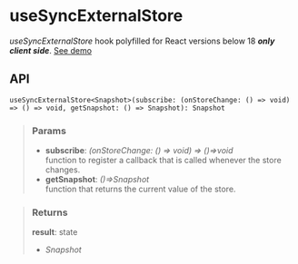 # useSyncExternalStore
_useSyncExternalStore_ hook polyfilled for React versions below 18 ___only client side___. [See demo](https://nDriaDev.io/react-tools/#/hooks/state/useSyncExternalStore)

## API

```tsx
useSyncExternalStore<Snapshot>(subscribe: (onStoreChange: () => void) => () => void, getSnapshot: () => Snapshot): Snapshot
```

> ### Params
>
> - __subscribe__: _(onStoreChange: () => void) => ()=>void_  
function to register a callback that is called whenever the store changes.
> - __getSnapshot__: _()=>Snapshot_  
function that returns the current value of the store.
>

> ### Returns
>
> __result__: state
> - _Snapshot_  
>